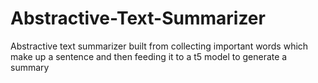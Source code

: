 # Abstractive-Text-Summarizer
Abstractive text summarizer built from collecting important words which make up a sentence and then feeding it to a t5 model to generate a summary
